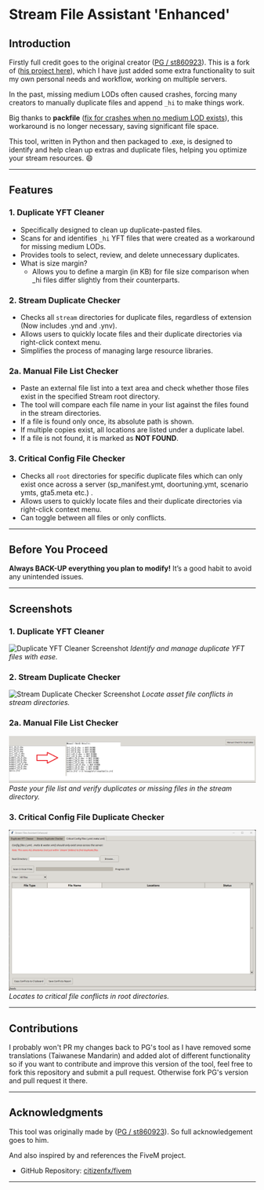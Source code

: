 # Stream File Assistant 'Enhanced'

## Introduction

Firstly full credit goes to the original creator ([PG / st860923](https://github.com/st860923)).
This is a fork of ([his project here](https://github.com/st860923/StreamFileAssistant)), which I have just added some extra functionality to suit my own personal needs and workflow, working on multiple servers.

In the past, missing medium LODs often caused crashes, forcing many creators to manually duplicate files and append `_hi` to make things work. 

Big thanks to **packfile** ([fix for crashes when no medium LOD exists](https://github.com/citizenfx/fivem/pull/2965)), this workaround is no longer necessary, saving significant file space.

This tool, written in Python and then packaged to .exe, is designed to identify and help clean up extras and duplicate files, helping you optimize your stream resources. :smile:

---

## Features

### 1. Duplicate YFT Cleaner
- Specifically designed to clean up duplicate-pasted files.
- Scans for and identifies `_hi` YFT files that were created as a workaround for missing medium LODs.
- Provides tools to select, review, and delete unnecessary duplicates.
- What is size margin?
  - Allows you to define a margin (in KB) for file size comparison when _hi files differ slightly from their counterparts.

### 2. Stream Duplicate Checker
- Checks all `stream` directories for duplicate files, regardless of extension (Now includes .ynd and .ynv).
- Allows users to quickly locate files and their duplicate directories via right-click context menu.
- Simplifies the process of managing large resource libraries.

### 2a. Manual File List Checker
- Paste an external file list into a text area and check whether those files exist in the specified Stream root directory.
- The tool will compare each file name in your list against the files found in the stream directories.
- If a file is found only once, its absolute path is shown.
- If multiple copies exist, all locations are listed under a duplicate label.
- If a file is not found, it is marked as **NOT FOUND**.

### 3. Critical Config File Checker
- Checks all `root` directories for specific duplicate files which can only exist once across a server (sp_manifest.ymt, doortuning.ymt, scenario ymts, gta5.meta etc.) .
- Allows users to quickly locate files and their duplicate directories via right-click context menu.
- Can toggle between all files or only conflicts.
---

## Before You Proceed

**Always BACK-UP everything you plan to modify!** It’s a good habit to avoid any unintended issues.

---

## Screenshots

### 1. Duplicate YFT Cleaner
![Duplicate YFT Cleaner Screenshot](pic_01.png)
*Identify and manage duplicate YFT files with ease.*

### 2. Stream Duplicate Checker
![Stream Duplicate Checker Screenshot](pic_02.png)
*Locate asset file conflicts in stream directories.*

### 2a. Manual File List Checker
![Manual File List Checker Screenshot](pic_03.png)
*Paste your file list and verify duplicates or missing files in the stream directory.*

### 3. Critical Config File Duplicate Checker
![Manual File List Checker Screenshot](pic_04.png)
*Locates to critical file conflicts in root directories.*

---

## Contributions

I probably won't PR my changes back to PG's tool as I have removed some translations (Taiwanese Mandarin) and added alot of different functionality so if you want to contribute and improve this version of the tool, feel free to fork this repository and submit a pull request. Otherwise fork PG's version and pull request it there.

---

## Acknowledgments

This tool was originally made by ([PG / st860923](https://github.com/st860923)). So full acknowledgement goes to him.

And also inspired by and references the FiveM project.
- GitHub Repository: [citizenfx/fivem](https://github.com/citizenfx/fivem/blob/master/code/components/citizen-server-impl/src/ResourceStreamComponent.cpp)

---